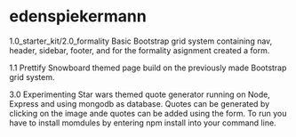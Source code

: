 # edenspiekermann
1.0_starter_kit/2.0_formality
Basic Bootstrap grid system containing nav, header, sidebar, footer, and for the formality asignment created a form. 

1.1 Prettify
Snowboard themed page build on the previously made Bootstrap grid system.

3.0 Experimenting
Star wars themed quote generator running on Node, Express and using mongodb as database. 
Quotes can be generated by clicking on the image ande quotes can be added using the form.
To run you have to install momdules by entering npm install into your command line.
